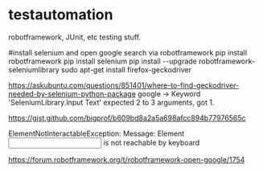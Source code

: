 # testautomation
robotframework, JUnit, etc testing stuff.


#install selenium and open google search via robotframework
pip install robotframework
pip install selenium
pip install --upgrade robotframework-seleniumlibrary
sudo apt-get install firefox-geckodriver


https://askubuntu.com/questions/851401/where-to-find-geckodriver-needed-by-selenium-python-package
google -> Keyword 'SeleniumLibrary.Input Text' expected 2 to 3 arguments, got 1.

https://gist.github.com/bigprof/b609bd8a2a5a698afcc894b77976565c



ElementNotInteractableException: Message: Element <input class="gLFyf gsfi" name="q" type="text"> is not reachable by keyboard


https://forum.robotframework.org/t/robotframework-open-google/1754


